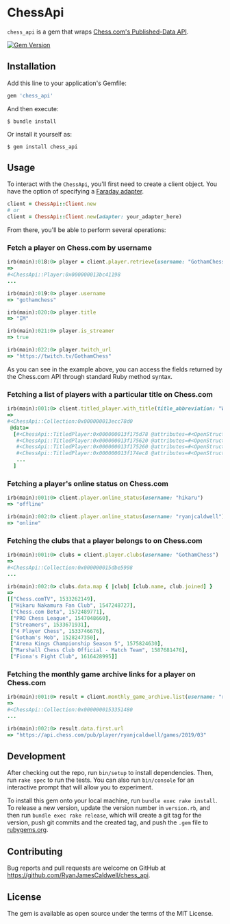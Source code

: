 # ChessApi

`chess_api` is a gem that wraps [Chess.com's Published-Data API](https://www.chess.com/news/view/published-data-api).

[![Gem Version](https://badge.fury.io/rb/chess_api.svg)](https://badge.fury.io/rb/chess_api)
## Installation

Add this line to your application's Gemfile:

```ruby
gem 'chess_api'
```

And then execute:

    $ bundle install

Or install it yourself as:

    $ gem install chess_api

## Usage

To interact with the `ChessApi`, you'll first need to create a client object. You have the option of specifying a [Faraday adapter](https://lostisland.github.io/faraday/adapters/).

```ruby
client = ChessApi::Client.new
# or
client = ChessApi::Client.new(adapter: your_adapter_here)
```

From there, you'll be able to perform several operations:

### Fetch a player on Chess.com by username

```ruby
irb(main):018:0> player = client.player.retrieve(username: "GothamChess")
=>
#<ChessApi::Player:0x000000013bc41198
...

irb(main):019:0> player.username
=> "gothamchess"

irb(main):020:0> player.title
=> "IM"

irb(main):021:0> player.is_streamer
=> true

irb(main):022:0> player.twitch_url
=> "https://twitch.tv/GothamChess"
```

As you can see in the example above, you can access the fields returned by the Chess.com API through standard Ruby method syntax.

### Fetching a list of players with a particular title on Chess.com

```ruby
irb(main):001:0> client.titled_player.with_title(title_abbreviation: "WGM")
=>
#<ChessApi::Collection:0x000000013ecc78d0
 @data=
  [#<ChessApi::TitledPlayer:0x000000013f175d78 @attributes=#<OpenStruct username="abrahamyan-la">>,
   #<ChessApi::TitledPlayer:0x000000013f175620 @attributes=#<OpenStruct username="adriananikolova">>,
   #<ChessApi::TitledPlayer:0x000000013f175260 @attributes=#<OpenStruct username="advantagelucy">>,
   #<ChessApi::TitledPlayer:0x000000013f174ec8 @attributes=#<OpenStruct username="ahachess">>,
   ...
  ]
```

### Fetching a player's online status on Chess.com
```ruby
irb(main):001:0> client.player.online_status(username: "hikaru")
=> "offline"

irb(main):002:0> client.player.online_status(username: "ryanjcaldwell")
=> "online"
```

### Fetching the clubs that a player belongs to on Chess.com
```ruby
irb(main):001:0> clubs = client.player.clubs(username: "GothamChess")
=>
#<ChessApi::Collection:0x000000015dbe5998
...

irb(main):002:0> clubs.data.map { |club| [club.name, club.joined] }
=>
[["Chess.comTV", 1533262149],
 ["Hikaru Nakamura Fan Club", 1547248727],
 ["Chess.com Beta", 1572489771],
 ["PRO Chess League", 1547048660],
 ["Streamers", 1533671931],
 ["4 Player Chess", 1533746676],
 ["Gotham's Mob", 1528247350],
 ["Arena Kings Championship Season 5", 1575824630],
 ["Marshall Chess Club Official - Match Team", 1587681476],
 ["Fiona's Fight Club", 1616428995]]
```

### Fetching the monthly game archive links for a player on Chess.com
```ruby
irb(main):001:0> result = client.monthly_game_archive.list(username: "ryanjcaldwell")
=>
#<ChessApi::Collection:0x0000000153351480
...

irb(main):002:0> result.data.first.url
=> "https://api.chess.com/pub/player/ryanjcaldwell/games/2019/03"
```

## Development

After checking out the repo, run `bin/setup` to install dependencies. Then, run `rake spec` to run the tests. You can also run `bin/console` for an interactive prompt that will allow you to experiment.

To install this gem onto your local machine, run `bundle exec rake install`. To release a new version, update the version number in `version.rb`, and then run `bundle exec rake release`, which will create a git tag for the version, push git commits and the created tag, and push the `.gem` file to [rubygems.org](https://rubygems.org).

## Contributing

Bug reports and pull requests are welcome on GitHub at https://github.com/RyanJamesCaldwell/chess_api.


## License

The gem is available as open source under the terms of the MIT License.
